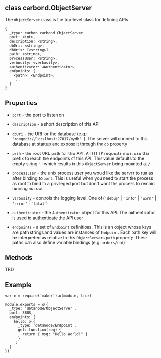 class carbond.ObjectServer
----------

The ```ObjectServer``` class is the top-level class for defining APIs. 

```node
{
  _type: carbon.carbond.ObjectServer,
  port: <int>,
  description: <string>,
  dbUri: <string>,
  dbUris: [<string>],
  path: <string>,
  processUser: <string>,
  verbosity: <verbosity>,
  authenticator: <Authenticator>,
  endpoints: {
    <path>: <Endpoint>,
    ...
  }
}
```

Properties
----------

* ```port``` - the port to listen on

* ```description``` - a short description of this API

* ```dbUri``` - the URI for the database (e.g.: ```'mongodb://localhost:27017/mydb' ```). The server will connect to this database at startup and expose it through the ```db``` property

* ```path``` - the root URL path for this API. All HTTP requests must use this prefix to reach the endpoints of this API. This value defaults to the empty string ```''``` which results in this ```ObjectServer``` being mounted at ```/```

* ```processUser``` - the unix process user you would like the server
  to run as after binding to ```port```. This is useful when you need to start the process as root
  to bind to a privileged port but don't want the process to remain
  running as root 

* ```verbosity``` - controls the logging level. One of (```'debug'``` | ```'info'``` | ```'warn'``` | ```'error'``` | ```'fatal'```)

* ```authenticator``` - the ```Authenticator``` object for this API. The authenticator is used to authenticate the API user

* ```endpoints``` - a set of ```Endpoint``` definitions. This is an object whose keys are path strings and values are instances of ```Endpoint```. Each path key will be interpreted as relative to this ```ObjectServer```s ```path``` property. These paths can also define variable bindings (e.g. ```orders/:id```)  

Methods
----------

TBD


Example
----------

```node
var o = require('maker').o(module, true)

module.exports = o({
  _type: 'datanode/ObjectServer',
  port: 8888,
  endpoints: {
    hello: o({
      _type: 'datanode/Endpoint',
      get: function(req) {
        return { msg: "Hello World!" }
      }
    })
  }
})
```


